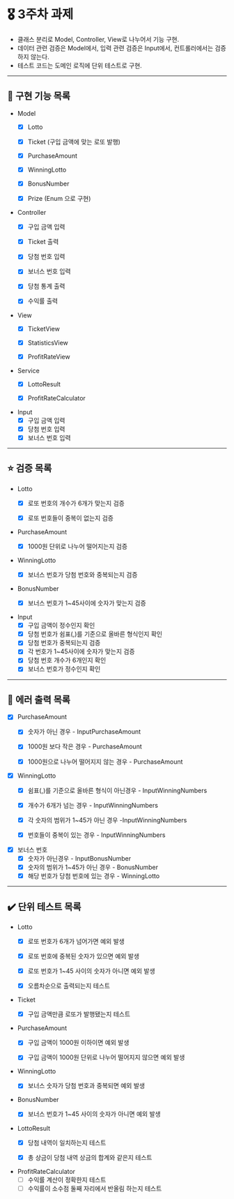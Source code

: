 # 🎖️ 3주차 과제
- 클래스 분리로 Model, Controller, View로 나누어서 기능 구현.
- 데이터 관련 검증은 Model에서, 입력 관련 검증은 Input에서, 컨트롤러에서는 검증하지 않는다.
- 테스트 코드는 도메인 로직에 단위 테스트로 구현. 

---
## 🚀 구현 기능 목록

- Model 
  - [x] Lotto
  - [x] Ticket (구입 금액에 맞는 로또 발행)
  - [x] PurchaseAmount
  - [x] WinningLotto
  - [x] BonusNumber
  - [x] Prize (Enum 으로 구현)


- Controller
  - [x] 구입 금액 입력
  - [x] Ticket 출력
  - [x] 당첨 번호 입력
  - [x] 보너스 번호 입력
  - [x] 당첨 통계 출력
  - [x] 수익률 출력


- View
  - [x] TicketView
  - [x] StatisticsView
  - [x] ProfitRateView


- Service
  - [x] LottoResult
  - [x] ProfitRateCalculator


- Input
  - [x] 구입 금액 입력
  - [x] 당첨 번호 입력
  - [x] 보너스 번호 입력
    
---
## ⭐️ 검증 목록
- Lotto
  - [x] 로또 번호의 개수가 6개가 맞는지 검증
  - [x] 로또 번호들이 중복이 없는지 검증
  

- PurchaseAmount
  - [x] 1000원 단위로 나누어 떨어지는지 검증


- WinningLotto
  - [x] 보너스 번호가 당첨 번호와 중복되는지 검증
  

- BonusNumber
  - [x] 보너스 번호가 1~45사이에 숫자가 맞는지 검증


- Input
  - [x] 구입 금액이 정수인지 확인
  - [x] 당첨 번호가 쉼표(,)를 기준으로 올바른 형식인지 확인
  - [x] 당첨 번호가 중복되는지 검증
  - [x] 각 번호가 1~45사이에 숫자가 맞는지 검증
  - [x] 당첨 번호 개수가 6개인지 확인
  - [x] 보너스 번호가 정수인지 확인

---
## 🚨 에러 출력 목록
- [x] PurchaseAmount
    - [x] 숫자가 아닌 경우 - InputPurchaseAmount
    - [x] 1000원 보다 작은 경우 - PurchaseAmount
    - [x] 1000원으로 나누어 떨어지지 않는 경우 - PurchaseAmount


- [x] WinningLotto
    - [x] 쉼표(,)를 기준으로 올바른 형식이 아닌경우 - InputWinningNumbers
    - [x] 개수가 6개가 넘는 경우 - InputWinningNumbers
    - [x] 각 숫자의 범위가 1~45가 아닌 경우 -InputWinningNumbers
    - [x] 번호들이 중복이 있는 경우 - InputWinningNumbers


- [x] 보너스 번호
    - [x] 숫자가 아닌경우 - InputBonusNumber
    - [x] 숫자의 범위가 1~45가 아닌 경우 - BonusNumber
    - [x] 해당 번호가 당첨 번호에 있는 경우 - WinningLotto

---
## ✔️ 단위 테스트 목록
- Lotto
  - [x] 로또 번호가 6개가 넘어가면 예외 발생
  - [x] 로또 번호에 중복된 숫자가 있으면 예외 발생
  - [x] 로또 번호가 1~45 사이의 숫자가 아니면 예외 발생
  - [x] 오름차순으로 출력되는지 테스트


- Ticket
  - [x] 구입 금액만큼 로또가 발행됐는지 테스트


- PurchaseAmount
  - [x] 구입 금액이 1000원 이하이면 예외 발생
  - [x] 구입 금액이 1000원 단위로 나누어 떨어지지 않으면 예외 발생


- WinningLotto
  - [x] 보너스 숫자가 당첨 번호과 중복되면 예외 발생


- BonusNumber
  - [x] 보너스 번호가 1~45 사이의 숫자가 아니면 예외 발생


- LottoResult
  - [x] 당첨 내역이 일치하는지 테스트
  - [x] 총 상금이 당첨 내역 상금의 합계와 같은지 테스트


- ProfitRateCalculator
  - [ ] 수익률 계산이 정확한지 테스트
  - [ ] 수익률이 소수점 둘째 자리에서 반올림 하는지 테스트